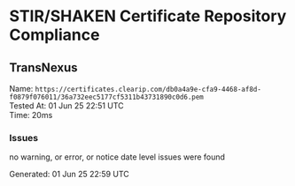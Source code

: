 # STIR/SHAKEN Certificate Repository Compliance

## TransNexus

Name: `https://certificates.clearip.com/db0a4a9e-cfa9-4468-af8d-f0879f076011/36a732eec5177cf5311b43731890c0d6.pem`\
Tested At: 01 Jun 25 22:51 UTC\
Time: 20ms

### Issues

no warning, or error, or notice date level issues were found

Generated: 01 Jun 25 22:59 UTC